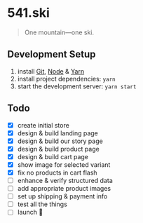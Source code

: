 # 541.ski

> One mountain—one ski.

## Development Setup

1. install [Git](https://git-scm.com/book/en/v2/Getting-Started-Installing-Git),
   [Node](https://nodejs.org/en/download) &
   [Yarn](https://yarnpkg.com/lang/en/docs/install)
2. install project dependencies: `yarn`
3. start the development server: `yarn start`

## Todo

- [x] create initial store
- [x] design & build landing page
- [x] design & build our story page
- [x] design & build product page
- [x] design & build cart page
- [x] show image for selected variant
- [x] fix no products in cart flash
- [ ] enhance & verify structured data
- [ ] add appropriate product images
- [ ] set up shipping & payment info
- [ ] test all the things
- [ ] launch 🚀
